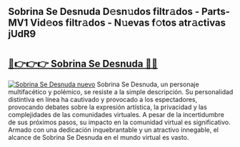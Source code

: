 ## Sobrina Se Desnuda D𝚎sn𝚞dos filtr𝚊dos - Parts-MV1 Vid𝚎os filtr𝚊dos - N𝚞evas f𝚘tos atr𝚊ctivas jUdR9

# <h2><a href="http://mb5gkt.tromn.icu/?c=Sobrina+Se+Desnuda">🔗👉👉👉 Sobrina Se Desnuda 🔗🔗</a></h2>

[![Sobrina Se Desnuda nuevo](https://i.imgur.com/pEAQMta.gif)](http://mb5gkt.tromn.icu/?c=Sobrina+Se+Desnuda)
Sobrina Se Desnuda, un personaje multifacético y polémico, se resiste a la simple descripción. Su personalidad distintiva en línea ha cautivado y provocado a los espectadores, provocando debates sobre la expresión artística, la privacidad y las complejidades de las comunidades virtuales. A pesar de la incertidumbre de sus próximos pasos, su impacto en la comunidad virtual es significativo. Armado con una dedicación inquebrantable y un atractivo innegable, el alcance de Sobrina Se Desnuda en el mundo virtual es vasto.
